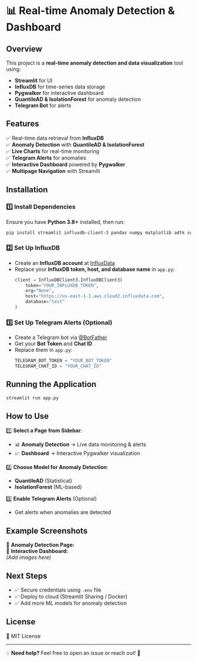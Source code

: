 # 📊 Real-time Anomaly Detection & Dashboard

## Overview
This project is a **real-time anomaly detection and data visualization** tool using:
- **Streamlit** for UI
- **InfluxDB** for time-series data storage
- **Pygwalker** for interactive dashboard
- **QuantileAD & IsolationForest** for anomaly detection
- **Telegram Bot** for alerts

## Features
✅ Real-time data retrieval from **InfluxDB**  
✅ **Anomaly Detection** with **QuantileAD & IsolationForest**  
✅ **Live Charts** for real-time monitoring  
✅ **Telegram Alerts** for anomalies  
✅ **Interactive Dashboard** powered by **Pygwalker**  
✅ **Multipage Navigation** with Streamlit  

## Installation
### 1️⃣ Install Dependencies
Ensure you have **Python 3.8+** installed, then run:
```bash
pip install streamlit influxdb-client-3 pandas numpy matplotlib adtk scikit-learn pygwalker telegram
```

### 2️⃣ Set Up InfluxDB
- Create an **InfluxDB account** at [InfluxData](https://www.influxdata.com/)
- Replace your **InfluxDB token, host, and database name** in `app.py`:
  ```python
  client = InfluxDBClient3.InfluxDBClient3(
      token="YOUR_INFLUXDB_TOKEN",
      org="None",
      host="https://us-east-1-1.aws.cloud2.influxdata.com",
      database="test"
  )
  ```

### 3️⃣ Set Up Telegram Alerts (Optional)
- Create a Telegram bot via [@BotFather](https://t.me/BotFather)
- Get your **Bot Token** and **Chat ID**
- Replace them in `app.py`:
  ```python
  TELEGRAM_BOT_TOKEN = "YOUR_BOT_TOKEN"
  TELEGRAM_CHAT_ID = "YOUR_CHAT_ID"
  ```

## Running the Application
```bash
streamlit run app.py
```

## How to Use
1️⃣ **Select a Page from Sidebar**:
   - 📊 **Anomaly Detection** → Live data monitoring & alerts  
   - 📈 **Dashboard** → Interactive Pygwalker visualization  

2️⃣ **Choose Model for Anomaly Detection**:
   - **QuantileAD** (Statistical)
   - **IsolationForest** (ML-based)

3️⃣ **Enable Telegram Alerts** (Optional)
   - Get alerts when anomalies are detected

## Example Screenshots
🎯 **Anomaly Detection Page:**  
🚀 **Interactive Dashboard:**  
_(Add images here)_

## Next Steps
- ✅ Secure credentials using `.env` file
- ✅ Deploy to cloud (Streamlit Sharing / Docker)
- ✅ Add more ML models for anomaly detection

## License
📜 MIT License

---
💡 **Need help?** Feel free to open an issue or reach out! 🚀
